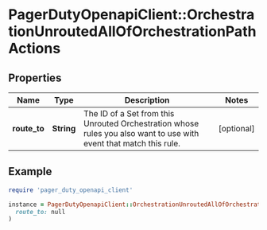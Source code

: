 # PagerDutyOpenapiClient::OrchestrationUnroutedAllOfOrchestrationPathActions

## Properties

| Name | Type | Description | Notes |
| ---- | ---- | ----------- | ----- |
| **route_to** | **String** | The ID of a Set from this Unrouted Orchestration whose rules you also want to use with event that match this rule. | [optional] |

## Example

```ruby
require 'pager_duty_openapi_client'

instance = PagerDutyOpenapiClient::OrchestrationUnroutedAllOfOrchestrationPathActions.new(
  route_to: null
)
```

